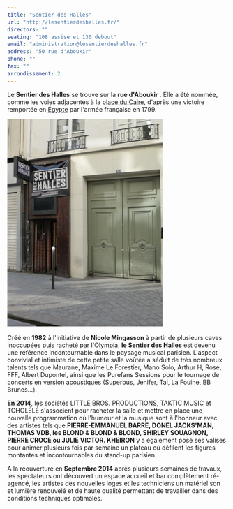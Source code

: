 ```yaml
---
title: "Sentier des Halles"
url: "http://lesentierdeshalles.fr/"
directors: ""
seating: "108 assise et 130 debout"
email: "administration@lesentierdeshalles.fr"
address: "50 rue d'Aboukir"
phone: ""
fax: ""
arrondissement: 2
---
```


Le **Sentier des Halles** se trouve sur la **rue d'Aboukir** . Elle a été nommée, comme les voies adjacentes à la [place du Caire](https://fr.wikipedia.org/wiki/Place_du_Caire "Place du Caire"), d'après une victoire remportée en [Égypte](https://fr.wikipedia.org/wiki/%C3%89gypte "Égypte") par l'armée française en 1799.

![Sentier des Halles](../images/2eme/sentier-des-halles/sentier-des-halles.png)

Créé en **1982** à l'initiative de **Nicole Mingasson** à partir de plusieurs caves inoccupées puis racheté par l'Olympia, **le Sentier des Halles** est devenu une référence incontournable dans le paysage musical parisien. L'aspect convivial et intimiste de cette petite salle voûtée a séduit de très nombreux talents tels que Maurane, Maxime Le Forestier, Mano Solo, Arthur H, Rose, FFF, Albert Dupontel, ainsi que les Purefans Sessions pour le tournage de concerts en version acoustiques (Superbus, Jenifer, Tal, La Fouine, BB Brunes...).

**En 2014**, les sociétés LITTLE BROS. PRODUCTIONS, TAKTIC MUSIC et TCHOLÉLÉ s'associent pour racheter la salle et mettre en place une nouvelle programmation où l'humour et la musique sont à l'honneur avec des artistes tels que **PIERRE-EMMANUEL BARRE, DONEL JACKS'MAN, THOMAS VDB, les BLOND & BLOND & BLOND, SHIRLEY SOUAGNON, PIERRE CROCE ou JULIE VICTOR. KHEIRON** y a également posé ses valises pour animer plusieurs fois par semaine un plateau où défilent les figures montantes et incontournables du stand-up parisien.

A la réouverture en **Septembre 2014** après plusieurs semaines de travaux, les spectateurs ont découvert un espace accueil et bar complètement ré-agencé, les artistes des nouvelles loges et les techniciens un matériel son et lumière renouvelé et de haute qualité permettant de travailler dans des conditions techniques optimales.
